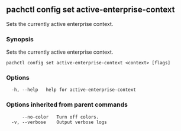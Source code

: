 ## pachctl config set active-enterprise-context

Sets the currently active enterprise context.

### Synopsis

Sets the currently active enterprise context.

```
pachctl config set active-enterprise-context <context> [flags]
```

### Options

```
  -h, --help   help for active-enterprise-context
```

### Options inherited from parent commands

```
      --no-color   Turn off colors.
  -v, --verbose    Output verbose logs
```

